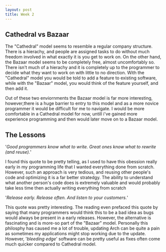 ```yaml
---
layout: post
title: Week 2
---
```



## Cathedral vs Bazaar

The "Cathedral" model seems to resemble a regular company structure. There is a hierachy, and people are assigned tasks to do without much freedom involved in what exactly it is you get to work on. On the other hand, the Bazaar model seems to be completely free, almost uncomfortably so. There isn't much of a hierachy and it is completely up to the programmer to decide what they want to work on with little to no direction. With the "Cathedral" model you would be told to add a feature to existing software, while with the "Bazaar" model, you would think of the feature yourself, and then add it. 

Out of these two enviornments the Bazaar model is far more interesting, however,there is a huge barrier to entry to this model and as a more novice programmer it would be difficult for me to navigate. I would be more comfortable in a Cathedral
model for now, untill i've gained more experience programming and then would later move on to a Bazaar model.

## The Lessons

'_Good programmers know what to write. Great ones know what to rewrite (and reuse)._'

I found this quote to be pretty telling, as I used to have this obession really early in my programming life that I wanted everything done from scratch. However, such an approach is very tedious, and reusing other people's code and optimizing it is a far better stratedgy. The ability to understand what another person's code does is extremely valuable and would probably take less time then actually writing everything from scratch

'_Release early. Release often. And listen to your customers._'

This quote was pretty interesting. The reading even prefaced this quote by saying that many programmers
would think this to be a bad idea as bugs would always be present in a early releases. However, the alternative is fascinating and is more-so part of the "Bazaar" model. Personally this philosphy has caused me a lot of trouble, updating Arch can be quite a pain as sometimes my applications might stop working due to the update. However, '_bleeding edge_' software can be pretty useful as fixes often come much quicker compared to Cathedral model. 